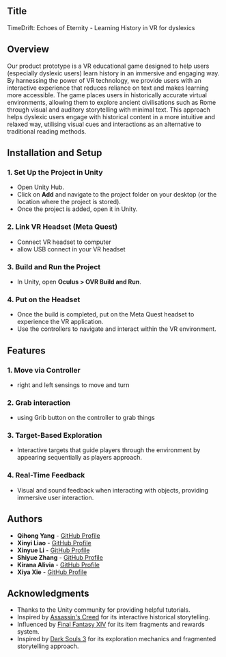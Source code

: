 ## Title
TimeDrift: Echoes of Eternity - Learning History in VR for dyslexics
## Overview
  Our product prototype is a VR educational game designed to help users (especially dyslexic users) learn history in an immersive and engaging way. By harnessing the power of VR technology, we provide users with an interactive experience that reduces reliance on text and makes learning more accessible. The game places users in historically accurate virtual environments, allowing them to explore ancient civilisations such as Rome through visual and auditory storytelling with minimal text. This approach helps dyslexic users engage with historical content in a more intuitive and relaxed way, utilising visual cues and interactions as an alternative to traditional reading methods.
## Installation and Setup

### 1. Set Up the Project in Unity
   - Open Unity Hub.
   - Click on **Add** and navigate to the project folder on your desktop (or the location where the project is stored).
   - Once the project is added, open it in Unity.

### 2. Link VR Headset (Meta Quest)
   - Connect VR headset to computer
   - allow USB connect in your VR headset
   
### 3. Build and Run the Project
   - In Unity, open **Oculus > OVR Build and Run**.
     
### 4. Put on the Headset
   - Once the build is completed, put on the Meta Quest headset to experience the VR application.
   - Use the controllers to navigate and interact within the VR environment.

## Features
  ### 1. Move via Controller
  - right and left sensings to move and turn
  ### 2. Grab interaction
  - using Grib button on the controller to grab things
  ### 3. Target-Based Exploration
  - Interactive targets that guide players through the environment by appearing sequentially as players approach.
  ### 4. Real-Time Feedback
  - Visual and sound feedback when interacting with objects, providing immersive user interaction. 
## Authors
- **Qihong Yang** - [GitHub Profile](https://github.com/KioniY)
- **Xinyi Liao** - [GitHub Profile](https://github.com/lxy02230423)
- **Xinyue Li** - [GitHub Profile](https://github.com/XanaOvO)
- **Shiyue Zhang** - [GitHub Profile](https://github.com/candyshiyue)
- **Kirana Alivia** - [GitHub Profile](https://github.com/kiranaalivia)
- **Xiya Xie** - [GitHub Profile](https://github.com/s4833900)

## Acknowledgments
- Thanks to the Unity community for providing helpful tutorials.
- Inspired by [Assassin's Creed](https://www.ubisoft.com) for its interactive historical storytelling.
- Influenced by [Final Fantasy XIV](https://www.finalfantasyxiv.com) for its item fragments and rewards system.
- Inspired by [Dark Souls 3](https://www.bandainamcoent.com) for its exploration mechanics and fragmented storytelling approach.




